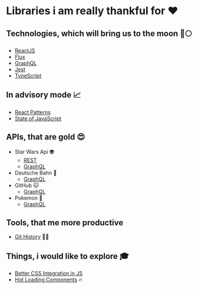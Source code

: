 # Libraries i am really thankful for :heart:

## Technologies, which will bring us to the moon :rocket::full_moon:
* [ReactJS](https://reactjs.org/)
* [Flux](https://facebook.github.io/flux/)
* [GraphQL](https://graphql.org/)
* [Jest](https://jestjs.io/)
* [TypeScript](https://www.typescriptlang.org/)

## In advisory mode :chart_with_upwards_trend:
* [React Patterns](https://reactpatterns.com/)
* [State of JavaScript](https://stateofjs.com/)

## APIs, that are gold :heart_eyes:
* Star Wars Api :alien:
  * [REST](https://swapi.co/)
  * [GraphQL](https://swapi.apis.guru/)
* Deutsche Bahn :train:
  * [GraphQL](https://bahnql.herokuapp.com/graphql)
* GitHub :cat:
  * [GraphQL](https://developer.github.com/v4/explorer/)
* Pokemon :dragon:
  * [GraphQL](https://graphql-pokemon.now.sh)

## Tools, that me more productive
* [Git History](https://githistory.xyz/) :older_woman::older_man:

## Things, i would like to explore :mortar_board:
* [Better CSS Integration in JS](https://github.com/MicheleBertoli/css-in-js)
* [Hot Loading Components](https://github.com/gaearon/react-hot-loader) :fire:
